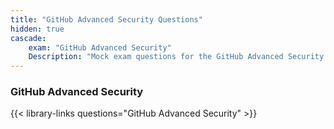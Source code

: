 ```yaml
---
title: "GitHub Advanced Security Questions"
hidden: true
cascade:
    exam: "GitHub Advanced Security"
    Description: "Mock exam questions for the GitHub Advanced Security Certification Exam."
---
```


### GitHub Advanced Security
{{< library-links questions="GitHub Advanced Security" >}}
